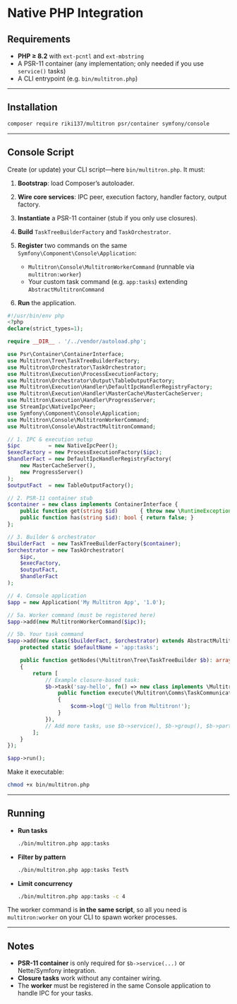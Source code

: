 # Native PHP Integration

## Requirements

* **PHP ≥ 8.2** with `ext-pcntl` and `ext-mbstring`
* A PSR-11 container (any implementation; only needed if you use `service()` tasks)
* A CLI entrypoint (e.g. `bin/multitron.php`)

---

## Installation

```bash
composer require riki137/multitron psr/container symfony/console
```

---

## Console Script

Create (or update) your CLI script—here `bin/multitron.php`. It must:

1. **Bootstrap**: load Composer’s autoloader.
2. **Wire core services**: IPC peer, execution factory, handler factory, output factory.
3. **Instantiate** a PSR-11 container (stub if you only use closures).
4. **Build** `TaskTreeBuilderFactory` and `TaskOrchestrator`.
5. **Register** two commands on the same `Symfony\Component\Console\Application`:

    * `Multitron\Console\MultitronWorkerCommand` (runnable via `multitron:worker`)
    * Your custom task command (e.g. `app:tasks`) extending `AbstractMultitronCommand`
6. **Run** the application.

```php
#!/usr/bin/env php
<?php
declare(strict_types=1);

require __DIR__ . '/../vendor/autoload.php';

use Psr\Container\ContainerInterface;
use Multitron\Tree\TaskTreeBuilderFactory;
use Multitron\Orchestrator\TaskOrchestrator;
use Multitron\Execution\ProcessExecutionFactory;
use Multitron\Orchestrator\Output\TableOutputFactory;
use Multitron\Execution\Handler\DefaultIpcHandlerRegistryFactory;
use Multitron\Execution\Handler\MasterCache\MasterCacheServer;
use Multitron\Execution\Handler\ProgressServer;
use StreamIpc\NativeIpcPeer;
use Symfony\Component\Console\Application;
use Multitron\Console\MultitronWorkerCommand;
use Multitron\Console\AbstractMultitronCommand;

// 1. IPC & execution setup
$ipc         = new NativeIpcPeer();
$execFactory = new ProcessExecutionFactory($ipc);
$handlerFact = new DefaultIpcHandlerRegistryFactory(
    new MasterCacheServer(),
    new ProgressServer()
);
$outputFact  = new TableOutputFactory();

// 2. PSR-11 container stub
$container = new class implements ContainerInterface {
    public function get(string $id)       { throw new \RuntimeException("Service {$id} not found"); }
    public function has(string $id): bool { return false; }
};

// 3. Builder & orchestrator
$builderFact  = new TaskTreeBuilderFactory($container);
$orchestrator = new TaskOrchestrator(
    $ipc,
    $execFactory,
    $outputFact,
    $handlerFact
);

// 4. Console application
$app = new Application('My Multitron App', '1.0');

// 5a. Worker command (must be registered here)
$app->add(new MultitronWorkerCommand($ipc));

// 5b. Your task command
$app->add(new class($builderFact, $orchestrator) extends AbstractMultitronCommand {
    protected static $defaultName = 'app:tasks';

    public function getNodes(\Multitron\Tree\TaskTreeBuilder $b): array
    {
        return [
            // Example closure-based task:
            $b->task('say-hello', fn() => new class implements \Multitron\Execution\Task {
                public function execute(\Multitron\Comms\TaskCommunicator $comm): void
                {
                    $comm->log('👋 Hello from Multitron!');
                }
            }),
            // Add more tasks, use $b->service(), $b->group(), $b->partitioned(), etc.
        ];
    }
});

$app->run();
```

Make it executable:

```bash
chmod +x bin/multitron.php
```

---

## Running

* **Run tasks**
  ```bash
  ./bin/multitron.php app:tasks
  ```
* **Filter by pattern**

  ```bash
  ./bin/multitron.php app:tasks Test%
  ```
* **Limit concurrency**

  ```bash
  ./bin/multitron.php app:tasks -c 4
  ```

The worker command is **in the same script**, so all you need is `multitron:worker` on your CLI to spawn worker processes.

---

## Notes

* **PSR-11 container** is only required for `$b->service(...)` or Nette/Symfony integration.
* **Closure tasks** work without any container wiring.
* The **worker** must be registered in the same Console application to handle IPC for your tasks.
